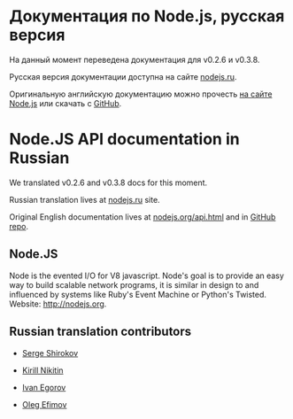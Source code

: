 Документация по Node.js, русская версия
=======================================

На данный момент переведена документация для v0.2.6 и v0.3.8.

Русская версия документации доступна на сайте [nodejs.ru](http://nodejs.ru/).

Оригинальную английскую документацию можно прочесть [на сайте Node.js](http://nodejs.org/api.html) или скачать с [GitHub](http://github.com/ry/node/tree/master/doc/).

Node.JS API documentation in Russian
====================================

We translated v0.2.6 and v0.3.8 docs for this moment.

Russian translation lives at [nodejs.ru](http://nodejs.ru/) site.

Original English documentation lives at [nodejs.org/api.html](http://nodejs.org/api.html) and in [GitHub repo](http://github.com/ry/node/tree/master/doc/).


## Node.JS

Node is the evented I/O for V8 javascript.
Node's goal is to provide an easy way to build scalable network programs,
it is similar in design to and influenced by systems like Ruby's Event Machine or Python's Twisted.
Website: <http://nodejs.org>.


## Russian translation contributors

* [Serge Shirokov](http://github.com/kurokikaze)

* [Kirill Nikitin](http://github.com/Locke23rus)

* [Ivan Egorov](http://github.com/egorich239)

* [Oleg Efimov](http://github.com/Sannis)

